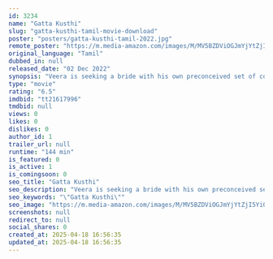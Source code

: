 ```yaml
---
id: 3234
name: "Gatta Kusthi"
slug: "gatta-kusthi-tamil-movie-download"
poster: "posters/gatta-kusthi-tamil-2022.jpg"
remote_poster: "https://m.media-amazon.com/images/M/MV5BZDViOGJmYjYtZjI5Yi00YTE1LTljMDgtZjQ4OTMyZjZjMDZhXkEyXkFqcGc@._V1_SX300.jpg"
original_language: "Tamil"
dubbed_in: null
released_date: "02 Dec 2022"
synopsis: "Veera is seeking a bride with his own preconceived set of conditions. However, he unexpectedly ends up marrying Keerthi who is the polar opposite to his expectations. What will happen when the truth is revealed?"
type: "movie"
rating: "6.5"
imdbid: "tt21617996"
tmdbid: null
views: 0
likes: 0
dislikes: 0
author_id: 1
trailer_url: null
runtime: "144 min"
is_featured: 0
is_active: 1
is_comingsoon: 0
seo_title: "Gatta Kusthi"
seo_description: "Veera is seeking a bride with his own preconceived set of conditions. However, he unexpectedly ends up marrying Keerthi who is the polar opposite to his expectations. What will happen when the truth is revealed?"
seo_keywords: "\"Gatta Kusthi\""
seo_image: "https://m.media-amazon.com/images/M/MV5BZDViOGJmYjYtZjI5Yi00YTE1LTljMDgtZjQ4OTMyZjZjMDZhXkEyXkFqcGc@._V1_SX300.jpg"
screenshots: null
redirect_to: null
social_shares: 0
created_at: 2025-04-18 16:56:35
updated_at: 2025-04-18 16:56:35
---
```


